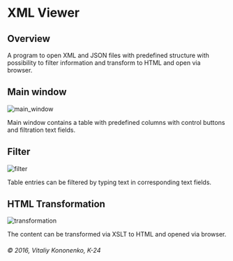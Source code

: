 # XML Viewer

## Overview
A program to open XML and JSON files with predefined structure with possibility to
filter information and transform to HTML and open via browser.

## Main window
![main_window](http://i.imgur.com/ZYSe1ab.png)

Main window contains a table with predefined columns with control buttons and filtration
text fields. 

## Filter
![filter](http://i.imgur.com/93ovo6a.png)

Table entries can be filtered by typing text in corresponding text fields.

## HTML Transformation
![transformation](http://i.imgur.com/8toTcg3.png)

The content can be transformed via XSLT to HTML and opened via browser.

###### © 2016, Vitaliy Kononenko, K-24



